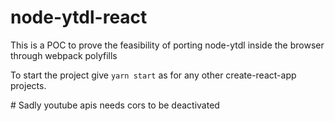 # node-ytdl-react

This is a POC to prove the feasibility of porting node-ytdl inside the browser through webpack polyfills

To start the project give `yarn start` as for any other create-react-app projects.

# Sadly youtube apis needs cors to be deactivated
